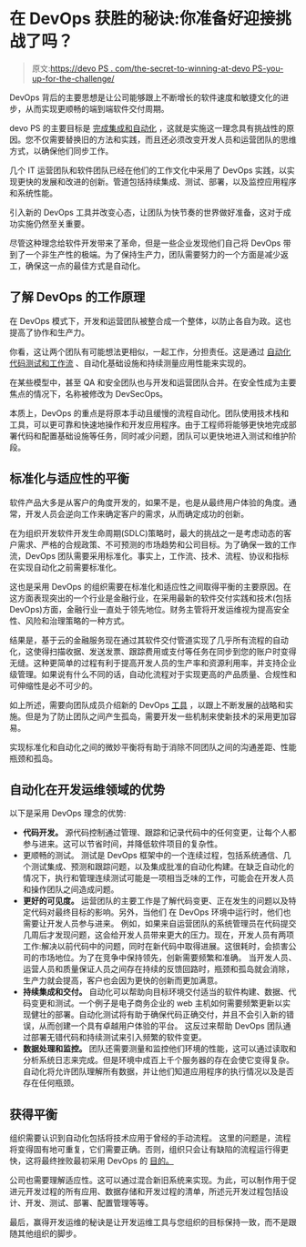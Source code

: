 # 在 DevOps 获胜的秘诀:你准备好迎接挑战了吗？

> 原文:[https://devo PS . com/the-secret-to-winning-at-devo PS-you-up-for-the-challenge/](https://devops.com/the-secret-to-winning-at-devops-are-you-up-for-the-challenge/)

DevOps 背后的主要思想是让公司能够跟上不断增长的软件速度和敏捷文化的进步，从而实现更顺畅的端到端软件交付周期。

devo PS 的主要目标是 [完成集成和自动化](https://devops.com/how-to-combine-devops-and-agile/) ，这就是实施这一理念具有挑战性的原因。您不仅需要替换旧的方法和实践，而且还必须改变开发人员和运营团队的思维方式，以确保他们同步工作。

几个 IT 运营团队和软件团队已经在他们的工作文化中采用了 DevOps 实践，以实现更快的发展和改进的创新。管道包括持续集成、测试、部署，以及监控应用程序和系统性能。

引入新的 DevOps 工具并改变心态，让团队为快节奏的世界做好准备，这对于成功实施仍然至关重要。

尽管这种理念给软件开发带来了革命，但是一些企业发现他们自己将 DevOps 带到了一个非生产性的极端。为了保持生产力，团队需要努力的一个方面是减少返工，确保这一点的最佳方式是自动化。

## **了解 DevOps 的工作原理**

在 DevOps 模式下，开发和运营团队被整合成一个整体，以防止各自为政。这也提高了协作和生产力。

你看，这让两个团队有可能想法更相似，一起工作，分担责任。这是通过 [自动化代码测试和工作流](https://devops.com/debunking-five-common-automated-testing-myths/) 、自动化基础设施和持续测量应用性能来实现的。

在某些模型中，甚至 QA 和安全团队也与开发和运营团队合并。在安全性成为主要焦点的情况下，名称被修改为 DevSecOps。

本质上，DevOps 的重点是将原本手动且缓慢的流程自动化。团队使用技术栈和工具，可以更可靠和快速地操作和开发应用程序。由于工程师将能够更快地完成部署代码和配置基础设施等任务，同时减少问题，团队可以更快地进入测试和维护阶段。

## **标准化与适应性的平衡**

软件产品大多是从客户的角度开发的，如果不是，也是从最终用户体验的角度。通常，开发人员会逆向工作来确定客户的需求，从而确定成功的创新。

在为组织开发软件开发生命周期(SDLC)策略时，最大的挑战之一是考虑动态的客户需求、严格的合规政策、不可预测的市场趋势和公司目标。为了确保一致的工作流，DevOps 团队需要采用标准化。事实上，工作流、技术、流程、协议和指标在实现自动化之前需要标准化。

这也是采用 DevOps 的组织需要在标准化和适应性之间取得平衡的主要原因。在这方面表现突出的一个行业是金融行业，在采用最新的软件交付实践和技术(包括 DevOps)方面，金融行业一直处于领先地位。财务主管将开发运维视为提高安全性、风险和治理策略的一种方式。

结果是，基于云的金融服务现在通过其软件交付管道实现了几乎所有流程的自动化，这使得扫描收据、发送发票、跟踪费用或支付等任务在同步到您的账户时变得无缝。这种更简单的过程有利于提高开发人员的生产率和资源利用率，并支持企业级管理。如果说有什么不同的话，自动化流程对于实现更高的产品质量、合规性和可伸缩性是必不可少的。

如上所述，需要向团队成员介绍新的 DevOps [工具](https://devops.com/the-right-devops-tool-for-the-job/) ，以跟上不断发展的战略和实施。但是为了防止团队之间产生孤岛，需要开发一些机制来使新技术的采用更加容易。

实现标准化和自动化之间的微妙平衡将有助于消除不同团队之间的沟通差距、性能瓶颈和孤岛。

## **自动化在开发运维领域的优势**

以下是采用 DevOps 理念的优势:

*   **代码开发。** 源代码控制通过管理、跟踪和记录代码中的任何变更，让每个人都参与进来。这可以节省时间，并降低软件项目的复杂性。
*   更顺畅的测试。 测试是 DevOps 框架中的一个连续过程，包括系统通信、几个测试集成、预测和跟踪问题，以及集成批准的自动化构建。在缺乏自动化的情况下，执行和管理连续测试可能是一项相当乏味的工作，可能会在开发人员和操作团队之间造成问题。
*   **更好的可见度。** 运营团队的主要工作是了解代码变更、正在发生的问题以及特定代码对最终目标的影响。另外，当他们 在 DevOps 环境中运行时，他们也需要让开发人员参与进来。 例如，如果来自运营团队的系统管理员在代码提交几周后才发现问题，这会给开发人员带来更大的压力。现在，开发人员有两项工作:解决以前代码中的问题，同时在新代码中取得进展。这很耗时，会损害公司的市场地位。为了在竞争中保持领先，创新需要频繁和准确。
    当开发人员、运营人员和质量保证人员之间存在持续的反馈回路时，瓶颈和孤岛就会消除，生产力就会提高，客户也会因为更快的创新而更加满意。
*   **持续集成和交付。** 自动化可以帮助向目标环境交付适当的软件构建、数据、代码变更和测试。一个例子是电子商务企业的 web 主机如何需要频繁更新以实现健壮的部署。自动化测试将有助于确保代码正确交付，并且不会引入新的错误，从而创建一个具有卓越用户体验的平台。 这反过来帮助 DevOps 团队通过部署无错代码和持续测试来引入频繁的软件变更。
*   **数据处理和监控。** 团队还需要测量和监控他们环境的性能，这可以通过读取和分析系统日志来完成。但是环境中成百上千个服务器的存在会使它变得复杂。 自动化将允许团队理解所有数据，并让他们知道应用程序的执行情况以及是否存在任何瓶颈。

## **获得平衡**

组织需要认识到自动化包括将技术应用于曾经的手动流程。 这里的问题是，流程将变得固有地可重复，它们需要正确。否则，组织只会让有缺陷的流程运行得更快，这将最终挫败最初采用 DevOps 的 [目的。](https://www.forbes.com/sites/soorajshah/2017/02/20/do-all-businesses-need-devops/#40a02a472224)

公司也需要理解适应性。这可以通过混合新旧系统来实现。为此，可以制作用于促进元开发过程的所有应用、数据存储和开发过程的清单，所述元开发过程包括设计、开发、测试、部署、配置管理等等。

最后，赢得开发运维的秘诀是让开发运维工具与您组织的目标保持一致，而不是跟随其他组织的脚步。